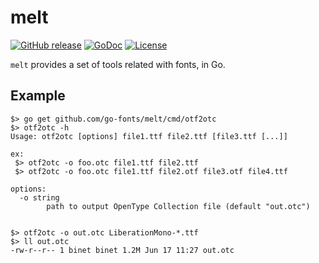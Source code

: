 # melt

[![GitHub release](https://img.shields.io/github/release/go-fonts/melt.svg)](https://github.com/go-fonts/melt/releases)
[![GoDoc](https://godoc.org/github.com/go-fonts/melt?status.svg)](https://godoc.org/github.com/go-fonts/melt)
[![License](https://img.shields.io/badge/License-BSD--3-blue.svg)](https://github.com/go-fonts/melt/blob/main/LICENSE)

`melt` provides a set of tools related with fonts, in Go.

## Example

```
$> go get github.com/go-fonts/melt/cmd/otf2otc
$> otf2otc -h
Usage: otf2otc [options] file1.ttf file2.ttf [file3.ttf [...]]

ex:
 $> otf2otc -o foo.otc file1.ttf file2.ttf
 $> otf2otc -o foo.otc file1.ttf file2.otf file3.otf file4.ttf

options:
  -o string
    	path to output OpenType Collection file (default "out.otc")


$> otf2otc -o out.otc LiberationMono-*.ttf
$> ll out.otc
-rw-r--r-- 1 binet binet 1.2M Jun 17 11:27 out.otc
```
